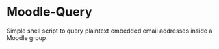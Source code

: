 Moodle-Query
============

Simple shell script to query plaintext embedded email addresses inside a Moodle group.
